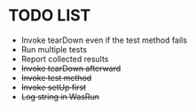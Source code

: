 # TODO LIST

* Invoke tearDown even if the test method fails
* Run multiple tests
* Report collected results
* <s>Invoke tearDown afterward</s>
* <s>Invoke test method</s>
* <s>Invoke setUp first</s>
* <s>Log string in WasRun</s>
